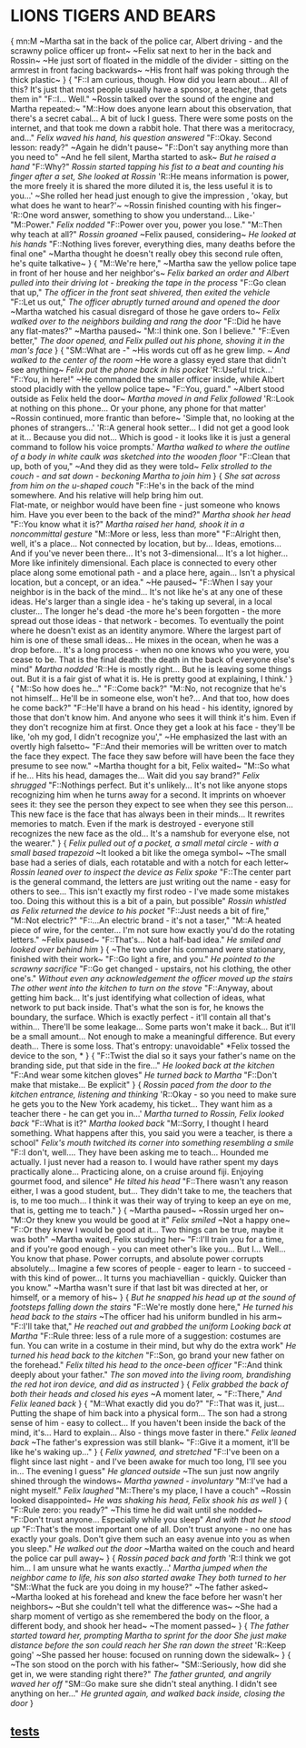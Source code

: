 # LIONS TIGERS AND BEARS
{
mn:M
~Martha sat in the back of the police car, Albert driving - and the scrawny police officer up front~
~Felix sat next to her in the back and Rossin~
~He just sort of floated in the middle of the divider - sitting on the armrest in front facing backwards~
~His front half was poking through the thick plastic~
}
{
"F::I am curious, though.
How did you learn about...
All of this? It's just that most people usually have a sponsor, a teacher, that gets them in"
"F::I...
Well."
~Rossin talked over the sound of the engine and Martha repeated:~
"M::How does anyone learn about this observation, that there's a secret cabal...
A bit of luck I guess.
There were some posts on the internet, and that took me down a rabbit hole.
That there was a meritocracy, and..."
*Felix waved his hand, his question answered*
"F::Okay.
Second lesson: ready?"
~Again he didn't pause~
"F::Don't say anything more than you need to"
~And he fell silent, Martha started to ask~
*But he raised a hand*
"F::Why?"
*Rossin started tapping his fist to a beat and counting his finger after a set, She looked at Rossin*
'R::He means information is power, the more freely it is shared the more diluted it is, the less useful it is to you...'
~She rolled her head just enough to give the impression , 'okay, but what does he want to hear?'~
~Rossin finished counting with his finger~
'R::One word answer, something to show you understand...
 Like-'
"M::Power."
*Felix nodded*
"F::Power over you, power you lose."
"M::Then why teach at all?"
*Rossin groaned*
~Felix paused, considering~
*He looked at his hands*
"F::Nothing lives forever, everything dies, many deaths before the final one"
~Martha thought he doesn't really obey this second rule often, he's quite talkative~
}
{
"M::We're here,"
~Martha saw the yellow police tape in front of her house and her neighbor's~
*Felix barked an order and Albert pulled into their driving lot - breaking the tape in the process*
"F::Go clean that up,"
*The officer in the front seat shivered, then exited the vehicle*
"F::Let us out,"
*The officer abruptly turned around and opened the door*
~Martha watched his casual disregard of those he gave orders to~
*Felix walked over to the neighbors building and rang the door*
"F::Did he have any flat-mates?"
~Martha paused~
"M::I think one.
Son I believe."
"F::Even better,"
*The door opened, and Felix pulled out his phone, shoving it in the man's face*
}
{
"SM::What are -"
~His words cut off as he grew limp. ~
*And walked to the center of the room*
~He wore a glassy eyed stare that didn't see anything~
*Felix put the phone back in his pocket*
'R::Useful trick...'
"F::You, in here!"
~He commanded the smaller officer inside, while Albert stood placidly with the yellow police tape~
"F::You, guard."
~Albert stood outside as Felix held the door~
*Martha moved in and Felix followed*
'R::Look at nothing on this phone...
 Or your phone, any phone for that matter'
~Rossin continued, more frantic than before~
'Simple that, no looking at the phones of strangers...'
'R::A general hook setter...
I did not get a good look at it...
Because you did not...
Which is good - it looks like it is just a general command to follow his voice prompts.'
*Martha walked to where the outline of a body in white caulk was sketched into the wooden floor*
"F::Clean that up, both of you,"
~And they did as they were told~
*Felix strolled to the couch - and sat down - beckoning Martha to join him*
}
{
*She sat across from him on the u-shaped couch*
"F::He's in the back of the mind somewhere. 
And his relative will help bring him out.  
Flat-mate, or neighbor would have been fine - just someone who knows him. 
Have you ever been to the back of the mind?"
*Martha shook her head*
"F::You know what it is?"
*Martha raised her hand, shook it in a noncommittal gesture*
"M::More or less, less than more"
"F::Alright then, well, it's a place...
Not connected by location, but by...
Ideas, emotions...
And if you've never been there...
It's not 3-dimensional...
It's a lot higher...
More like infinitely dimensional.
Each place is connected to every other place along some emotional path - and a place here, again...
Isn't a physical location, but a concept, or an idea."
~He paused~
"F::When I say your neighbor is in the back of the mind...
It's not like he's at any one of these ideas. 
He's larger than a single idea - he's taking up several, in a local cluster...
The longer he's dead -the more he's been forgotten - the more spread out those ideas - that network - becomes.
To eventually the point where he doesn't exist as an identity anymore. 
Where the largest part of him is one of these small ideas...
He mixes in the ocean, when he was a drop before...
It's a long process - when no one knows who you were, you cease to be.
That is the final death: the death in the back of everyone else's mind"
*Martha nodded*
'R::He is mostly right...
But he is leaving some things out. 
But it is a fair gist of what it is. 
He is pretty good at explaining, I think.'
}
{
"M::So how does he..."
"F::Come back?"
"M::No, not recognize that he's not himself...
He'll be in someone else, won't he?...
And that too, how does he come back?"
"F::He'll have a brand on his head - his identity, ignored by those that don't know him.
And anyone who sees it will think it's him.
Even if they don't recognize him at first. 
Once they get a look at his face - they'll be like, 'oh my god, I didn't recognize you',"
~He emphasized the last with an overtly high falsetto~
"F::And their memories will be written over to match the face they expect. 
The face they saw before will have been the face they presume to see now."
~Martha thought for a bit, Felix waited~
"M::So what if he...
Hits his head, damages the...
Wait did you say brand?"
*Felix shrugged*
"F::Nothings perfect.
But it's unlikely...
It's not like anyone stops recognizing him when he turns away for a second.
It imprints on whoever sees it: they see the person they expect to see when they see this person...
This new face is the face that has always been in their minds...
It rewrites memories to match.
Even if the mark is destroyed - everyone still recognizes the new face as the old...
It's a namshub for everyone else, not the wearer."
}
{
*Felix pulled out of a pocket, a small metal circle - with a small based trapezoid*
~It looked a bit like the omega symbol~
~The small base had a series of dials, each rotatable and with a notch for each letter~
*Rossin leaned over to inspect the device as Felix spoke*
"F::The center part is the general command, the letters are just writing out the name - easy for others to see...
 This isn't exactly my first rodeo - I've made some mistakes too. 
 Doing this without this is a bit of a pain, but possible"
*Rossin whistled as Felix returned the device to his pocket*
"F::Just needs a bit of fire,"
"M::Not electric?"
"F::...An electric brand - it's not a taser,"
"M::A heated piece of wire, for the center...
 I'm not sure how exactly you'd do the rotating letters."
~Felix paused~
"F::That's...
Not a half-bad idea."
*He smiled and looked over behind him*
}
{
~The two under his command were stationary, finished with their work~
"F::Go light a fire, and you."
*He pointed to the scrawny sacrifice*
"F::Go get changed - upstairs, not his clothing, the other one's."
*Without even any acknowledgement the officer moved up the stairs*
*The other went into the kitchen to turn on the stove*
"F::Anyway, about getting him back... 
It's just identifying what collection of ideas, what network to put back inside. 
That's what the son is for, he knows the boundary, the surface. 
Which is exactly perfect - it'll contain all that's within...
There'll be some leakage...
Some parts won't make it back...
But it'll be a small amount...
Not enough to make a meaningful difference.
But every death...
There is some loss. 
That's entropy: unavoidable"
*Felix tossed the device to the son, *
}
{
"F::Twist the dial so it says your father's name on the branding side, put that side in the fire..."
*He looked back at the kitchen*
"F::And wear some kitchen gloves"
*He turned back to Martha*
"F::Don't make that mistake...
Be explicit"
}
{
*Rossin paced from the door to the kitchen entrance, listening and thinking*
'R::Okay - so you need to make sure he gets you to the New York academy, his ticket...
They want him as a teacher there - he can get you in...'
*Martha turned to Rossin, Felix looked back*
"F::What is it?"
*Martha looked back*
"M::Sorry, I thought I heard something.
What happens after this, you said you were a teacher, is there a school"
*Felix's mouth twitched its corner into something resembling a smile*
"F::I don't, well....
They have been asking me to teach...
Hounded me actually.
I just never had a reason to. 
I would have rather spent my days practically alone...
Practicing alone, on a cruise around fiji. 
Enjoying gourmet food, and silence"
*He tilted his head*
"F::There wasn't any reason either, I was a good student, but...
They didn't take to me, the teachers that is, to me too much...
I think it was their way of trying to keep an eye on me, that is, getting me to teach."
}
{
~Martha paused~
~Rossin urged her on~
"M::Or they knew you would be good at it"
*Felix smiled*
~Not a happy one~
"F::Or they knew I would be good at it...
Two things can be true, maybe it was both"
~Martha waited, Felix studying her~
"F::I'll train you for a time, and if you're good enough - you can meet other's like you...
But I...
Well...
You know that phase.
Power corrupts, and absolute power corrupts absolutely...
Imagine a few scores of people - eager to learn - to succeed - with this kind of power...
It turns you machiavellian - quickly.
Quicker than you know."
~Martha wasn't sure if that last bit was directed at her, or himself, or a memory of his~
}
{
*But he snapped his head up at the sound of footsteps falling down the stairs*
"F::We're mostly done here,"
*He turned his head back to the stairs*
~The officer had his uniform bundled in his arm~
"F::I'll take that,"
*He reached out and grabbed the uniform*
*Looking back at Martha*
"F::Rule three: less of a rule more of a suggestion: costumes are fun. 
You can write in a costume in their mind, but why do the extra work"
*He turned his head back to the kitchen*
"F::Son, go brand your new father on the forehead."
*Felix tilted his head to the once-been officer*
"F::And think deeply about your father."
*The son moved into the living room, brandishing the red hot iron device, and did as instructed*
}
{
*Felix grabbed the back of both their heads and closed his eyes*
~A moment later, ~
"F::There,"
*And Felix leaned back*
}
{
"M::What exactly did you do?"
"F::That was it, just...
Putting the shape of him back into a physical form...
The son had a strong sense of him - easy to collect...
If you haven't been inside the back of the mind, it's...
Hard to explain...
Also - things move faster in there."
*Felix leaned back*
~The father's expression was still blank~
"F::Give it a moment, it'll be like he's waking up..."
}
{
*Felix yawned, and stretched*
"F::I've been on a flight since last night - and I've been awake for much too long, I'll see you in...
The evening I guess"
*He glanced outside*
~The sun just now angrily shined through the windows~
*Martha yawned - involuntary*
"M::I've had a night myself."
*Felix laughed*
"M::There's my place, I have a couch"
~Rossin looked disappointed~
*He was shaking his head, Felix shook his as well*
}
{
"F::Rule zero: you ready?"
~This time he did wait until she nodded~
"F::Don't trust anyone...
Especially while you sleep"
*And with that he stood up*
"F::That's the most important one of all.
Don't trust anyone - no one has exactly your goals. 
Don't give them such an easy avenue into you as when you sleep."
*He walked out the door*
~Martha waited on the couch and heard the police car pull away~
}
{
*Rossin paced back and forth*
'R::I think we got him...
I am unsure what he wants exactly...'
*Martha jumped when the neighbor came to life, his son also started awake*
*They both turned to her*
"SM::What the fuck are you doing in my house?"
~The father asked~
~Martha looked at his forehead and knew the face before her wasn't her neighbors~
~But she couldn't tell what the difference was~
~She had a sharp moment of vertigo as she remembered the body on the floor, a different body, and shook her head~
~The moment passed~
}
{
*The father started toward her, prompting Martha to sprint for the door*
*She just make distance before the son could reach her*
*She ran down the street*
'R::Keep going'
~She passed her house: focused on running down the sidewalk~
}
{
~The son stood on the porch with his father~
"SM::Seriously, how did she get in, we were standing right there?"
*The father grunted, and angrily waved her off*
"SM::Go make sure she didn't steal anything.
I didn't see anything on her..."
*He grunted again, and walked back inside, closing the door*
}
## [tests](tests.md)

